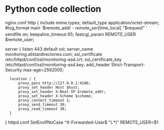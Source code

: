 # Python code collection

nginx.conf
http {
    include       mime.types;
    default_type  application/octet-stream;
    #log_format  main  '$remote_addr - $remote_user [$time_local] "$request" '
    sendfile        on;
    keepalive_timeout  65;
    fastcgi_param  REMOTE_USER $remote_user;

  server {
      listen 443 default ssl;
      server_name monitoring.allstardirectories.com;
      ssl_certificate /etc/httpd/conf/ssl/monitoring-asd.crt;
      ssl_certificate_key /etc/httpd/conf/ssl/monitoring-asd.key;
      add_header Strict-Transport-Security max-age=2592000;

      location / {
          proxy_pass http://127.0.0.1:4180;
          proxy_set_header Host $host;
          proxy_set_header X-Real-IP $remote_addr;
          proxy_set_header X-Scheme $scheme;
          proxy_connect_timeout 1;
          proxy_send_timeout 30;
          proxy_read_timeout 30;
      }
   }
httpd.conf
SetEnvIfNoCase ^X-Forwarded-User$ "(.*)" REMOTE_USER=$1
